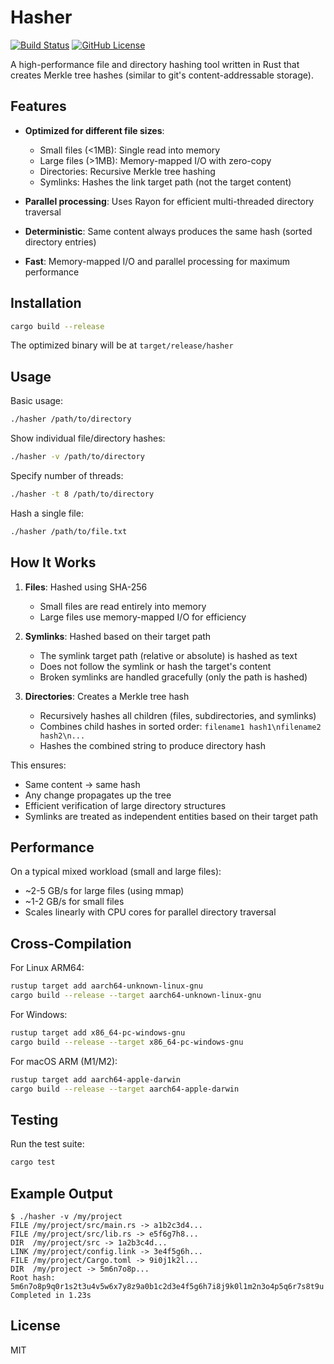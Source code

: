 # Hasher

[![Build Status](https://github.com/janseeger/hasher/actions/workflows/rust.yml/badge.svg)](https://github.com/janseeger/hasher/actions/workflows/rust.yml)
[![GitHub License](https://img.shields.io/github/license/janseeger/hasher)](https://github.com/janseeger/hasher/blob/main/LICENSE)

A high-performance file and directory hashing tool written in Rust that creates Merkle tree hashes (similar to git's content-addressable storage).

## Features

- **Optimized for different file sizes**:
  - Small files (<1MB): Single read into memory
  - Large files (>1MB): Memory-mapped I/O with zero-copy
  - Directories: Recursive Merkle tree hashing
  - Symlinks: Hashes the link target path (not the target content)

- **Parallel processing**: Uses Rayon for efficient multi-threaded directory traversal

- **Deterministic**: Same content always produces the same hash (sorted directory entries)

- **Fast**: Memory-mapped I/O and parallel processing for maximum performance

## Installation

```bash
cargo build --release
```

The optimized binary will be at `target/release/hasher`

## Usage

Basic usage:
```bash
./hasher /path/to/directory
```

Show individual file/directory hashes:
```bash
./hasher -v /path/to/directory
```

Specify number of threads:
```bash
./hasher -t 8 /path/to/directory
```

Hash a single file:
```bash
./hasher /path/to/file.txt
```

## How It Works

1. **Files**: Hashed using SHA-256
   - Small files are read entirely into memory
   - Large files use memory-mapped I/O for efficiency

2. **Symlinks**: Hashed based on their target path
   - The symlink target path (relative or absolute) is hashed as text
   - Does not follow the symlink or hash the target's content
   - Broken symlinks are handled gracefully (only the path is hashed)

3. **Directories**: Creates a Merkle tree hash
   - Recursively hashes all children (files, subdirectories, and symlinks)
   - Combines child hashes in sorted order: `filename1 hash1\nfilename2 hash2\n...`
   - Hashes the combined string to produce directory hash

This ensures:
- Same content → same hash
- Any change propagates up the tree
- Efficient verification of large directory structures
- Symlinks are treated as independent entities based on their target path

## Performance

On a typical mixed workload (small and large files):
- ~2-5 GB/s for large files (using mmap)
- ~1-2 GB/s for small files
- Scales linearly with CPU cores for parallel directory traversal

## Cross-Compilation

For Linux ARM64:
```bash
rustup target add aarch64-unknown-linux-gnu
cargo build --release --target aarch64-unknown-linux-gnu
```

For Windows:
```bash
rustup target add x86_64-pc-windows-gnu
cargo build --release --target x86_64-pc-windows-gnu
```

For macOS ARM (M1/M2):
```bash
rustup target add aarch64-apple-darwin
cargo build --release --target aarch64-apple-darwin
```

## Testing

Run the test suite:
```bash
cargo test
```

## Example Output

```
$ ./hasher -v /my/project
FILE /my/project/src/main.rs -> a1b2c3d4...
FILE /my/project/src/lib.rs -> e5f6g7h8...
DIR  /my/project/src -> 1a2b3c4d...
LINK /my/project/config.link -> 3e4f5g6h...
FILE /my/project/Cargo.toml -> 9i0j1k2l...
DIR  /my/project -> 5m6n7o8p...
Root hash: 5m6n7o8p9q0r1s2t3u4v5w6x7y8z9a0b1c2d3e4f5g6h7i8j9k0l1m2n3o4p5q6r7s8t9u
Completed in 1.23s
```

## License

MIT
